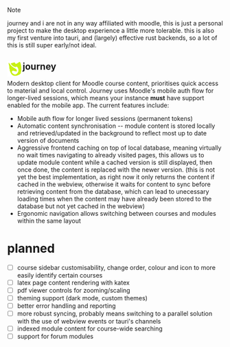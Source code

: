 > [!note]
>  journey and i are not in any way affiliated with moodle, this is just a personal project to make the desktop experience a little more tolerable. this is also my first venture into tauri, and (largely) effective rust backends, so a lot of this is still super early/not ideal.

<h2><img border=0 src=".github/images/journey.png" alt="logo" align="left" width="36px"> journey</h2>

<span>Modern desktop client for Moodle course content, prioritises quick access to material and local control. Journey uses Moodle's mobile auth flow for longer-lived sessions, which means your instance **must** have support enabled for the mobile app. The current features include:</span>


- Mobile auth flow for longer lived sessions (permanent tokens)
- Automatic content synchronisation -- module content is stored locally and retrieved/updated in the background to reflect most up to date version of documents
- Aggressive frontend caching on top of local database, meaning virtually no wait times navigating to already visited pages, this allows us to update module content while a cached version is still displayed, then once done, the content is replaced with the newer version. (this is not yet the best implementation, as right now it only returns the content if cached in the webview, otherwise it waits for content to sync before retrieving content from the database, which can lead to unecessary loading times when the content may have already been stored to the database but not yet cached in the webview)
- Ergonomic navigation allows switching between courses and modules within the same layout


# planned

- [ ] course sidebar customisability, change order, colour and icon to more easily identify certain courses
- [ ] latex page content rendering with katex
- [ ] pdf viewer controls for zooming/scaling
- [ ] theming support (dark mode, custom themes)
- [ ] better error handling and reporting
- [ ] more robust syncing, probably means switching to a parallel solution with the use of webview events or tauri's channels
- [ ] indexed module content for course-wide searching
- [ ] support for forum modules